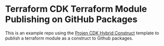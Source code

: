 # Terraform CDK Terraform Module Publishing on GitHub Packages

This is an example repo using the [Projen CDK Hybrid Construct](https://github.com/DanielMSchmidt/projen-cdktf-hybrid-construct) template to publish a terraform module as a construct to Github packages.
